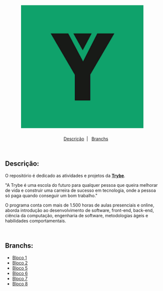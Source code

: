 <h1 align="center">
  <img alt="Imagem da Trybe" src="Imagens/trybe.png" width="400px">
</h1>

<ul align="center">
  <a href="#descrição">Descrição</a>&nbsp;&nbsp;|&nbsp;&nbsp;
  <a href="#branchs">Branchs</a>
</ul>

</br>
<h2 id="descrição">Descrição:</h2>

<p> 
O repositório é dedicado as atividades e projetos da <strong><a href="https://www.betrybe.com/">Trybe</a></strong>.
  
"A Trybe é uma escola do futuro para qualquer pessoa que queira melhorar de vida e construir uma carreira de sucesso em tecnologia, onde a pessoa só paga quando conseguir um bom trabalho."

O programa conta com mais de 1.500 horas de aulas presenciais e online, aborda introdução ao desenvolvimento de software, front-end, back-end, ciência da computação, engenharia de software, metodologias ágeis e habilidades comportamentais.
</p>

</br>
<h2 id="branchs">Branchs:</h2>
<ul>
  <li><a href="https://github.com/WendrickBarreto/Trybe/tree/Bloco1">Bloco 1</a></li>
  <li><a href="https://github.com/WendrickBarreto/Trybe/tree/Bloco2">Bloco 2</a></li>
  <li><a href="https://github.com/WendrickBarreto/Trybe/tree/Bloco5">Bloco 5</a></li>
  <li><a href="https://github.com/WendrickBarreto/Trybe/tree/Bloco6">Bloco 6</a></li>
  <li><a href="https://github.com/WendrickBarreto/Trybe/tree/Bloco7">Bloco 7</a></li>
  <li><a href="https://github.com/WendrickBarreto/Trybe/tree/Bloco8">Bloco 8</a></li>
</ul>

